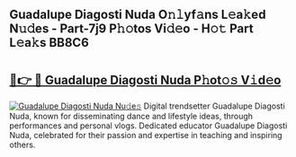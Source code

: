 ## Guadalupe Diagosti Nuda O𝚗𝚕yf𝚊ns L𝚎a𝚔ed N𝚞𝚍es - Part-7j9 P𝚑𝚘tos Vi𝚍𝚎o - H𝚘𝚝 Part L𝚎a𝚔s BB8C6

# <h2><a href="http://kf4w3u.oniu.top/?m=Guadalupe+Diagosti+Nuda">🔗👉 🔴 Guadalupe Diagosti Nuda P𝚑ot𝚘𝚜 V𝚒d𝚎o</a></h2>

[![Guadalupe Diagosti Nuda Nu𝚍e𝚜](https://i.imgur.com/0qMVB7G.gif)](http://kf4w3u.oniu.top/?m=Guadalupe+Diagosti+Nuda)
Digital trendsetter Guadalupe Diagosti Nuda, known for disseminating dance and lifestyle ideas, through performances and personal vlogs. Dedicated educator Guadalupe Diagosti Nuda, celebrated for their passion and expertise in teaching and inspiring others.  

